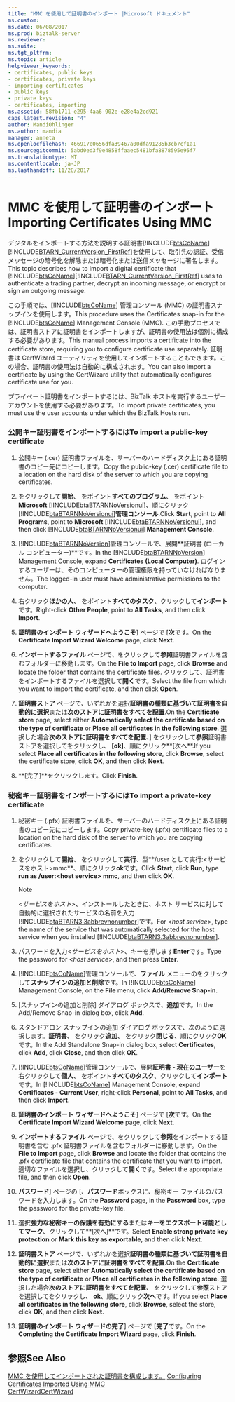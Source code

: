 ```yaml
---
title: "MMC を使用して証明書のインポート |Microsoft ドキュメント"
ms.custom: 
ms.date: 06/08/2017
ms.prod: biztalk-server
ms.reviewer: 
ms.suite: 
ms.tgt_pltfrm: 
ms.topic: article
helpviewer_keywords:
- certificates, public keys
- certificates, private keys
- importing certificates
- public keys
- private keys
- certificates, importing
ms.assetid: 58fb1711-e295-4aa6-902e-e28e4a2cd921
caps.latest.revision: "4"
author: MandiOhlinger
ms.author: mandia
manager: anneta
ms.openlocfilehash: 466917e0656dfa39467a00dfa91285b3cb7cf1a1
ms.sourcegitcommit: 5abd0ed3f9e4858ffaaec5481bfa8878595e95f7
ms.translationtype: MT
ms.contentlocale: ja-JP
ms.lasthandoff: 11/28/2017
---
```

# <a name="importing-certificates-using-mmc"></a><span data-ttu-id="29e9c-102">MMC を使用して証明書のインポート</span><span class="sxs-lookup"><span data-stu-id="29e9c-102">Importing Certificates Using MMC</span></span>
<span data-ttu-id="29e9c-103">デジタルをインポートする方法を説明する証明書[!INCLUDE[btsCoName](../../includes/btsconame-md.md)][!INCLUDE[BTARN_CurrentVersion_FirstRef](../../includes/btarn-currentversion-firstref-md.md)]を使用して、取引先の認証、受信メッセージの暗号化を解除または暗号化または送信メッセージに署名します。</span><span class="sxs-lookup"><span data-stu-id="29e9c-103">This topic describes how to import a digital certificate that [!INCLUDE[btsCoName](../../includes/btsconame-md.md)][!INCLUDE[BTARN_CurrentVersion_FirstRef](../../includes/btarn-currentversion-firstref-md.md)] uses to authenticate a trading partner, decrypt an incoming message, or encrypt or sign an outgoing message.</span></span>  
  
 <span data-ttu-id="29e9c-104">この手順では、[!INCLUDE[btsCoName](../../includes/btsconame-md.md)] 管理コンソール (MMC) の証明書スナップインを使用します。</span><span class="sxs-lookup"><span data-stu-id="29e9c-104">This procedure uses the Certificates snap-in for the [!INCLUDE[btsCoName](../../includes/btsconame-md.md)] Management Console (MMC).</span></span> <span data-ttu-id="29e9c-105">この手動プロセスでは、証明書ストアに証明書をインポートしますが、証明書の使用法は個別に構成する必要があります。</span><span class="sxs-lookup"><span data-stu-id="29e9c-105">This manual process imports a certificate into the certificate store, requiring you to configure certificate use separately.</span></span> <span data-ttu-id="29e9c-106">証明書は CertWizard ユーティリティを使用してインポートすることもできます。この場合、証明書の使用法は自動的に構成されます。</span><span class="sxs-lookup"><span data-stu-id="29e9c-106">You can also import a certificate by using the CertWizard utility that automatically configures certificate use for you.</span></span>  
  
 <span data-ttu-id="29e9c-107">プライベート証明書をインポートするには、BizTalk ホストを実行するユーザー アカウントを使用する必要があります。</span><span class="sxs-lookup"><span data-stu-id="29e9c-107">To import private certificates, you must use the user accounts under which the BizTalk Hosts run.</span></span>  
  
### <a name="to-import-a-public-key-certificate"></a><span data-ttu-id="29e9c-108">公開キー証明書をインポートするには</span><span class="sxs-lookup"><span data-stu-id="29e9c-108">To import a public-key certificate</span></span>  
  
1.  <span data-ttu-id="29e9c-109">公開キー (.cer) 証明書ファイルを、サーバーのハードディスク上にある証明書のコピー先にコピーします。</span><span class="sxs-lookup"><span data-stu-id="29e9c-109">Copy the public-key (.cer) certificate file to a location on the hard disk of the server to which you are copying certificates.</span></span>  
  
2.  <span data-ttu-id="29e9c-110">をクリックして**開始**、 をポイント**すべてのプログラム**、 をポイント**Microsoft** [!INCLUDE[btaBTARNNoVersionui](../../includes/btabtarnnoversionui-md.md)]、順にクリック[!INCLUDE[btaBTARNNoVersionui](../../includes/btabtarnnoversionui-md.md)]**管理コンソール**.</span><span class="sxs-lookup"><span data-stu-id="29e9c-110">Click **Start**, point to **All Programs**, point to **Microsoft** [!INCLUDE[btaBTARNNoVersionui](../../includes/btabtarnnoversionui-md.md)], and then click [!INCLUDE[btaBTARNNoVersionui](../../includes/btabtarnnoversionui-md.md)] **Management Console**.</span></span>  
  
3.  <span data-ttu-id="29e9c-111">[!INCLUDE[btaBTARNNoVersion](../../includes/btabtarnnoversion-md.md)]管理コンソールで、展開**証明書 (ローカル コンピューター)**です。</span><span class="sxs-lookup"><span data-stu-id="29e9c-111">In the [!INCLUDE[btaBTARNNoVersion](../../includes/btabtarnnoversion-md.md)] Management Console, expand **Certificates (Local Computer)**.</span></span> <span data-ttu-id="29e9c-112">ログインするユーザーは、そのコンピューターの管理権限を持っていなければなりません。</span><span class="sxs-lookup"><span data-stu-id="29e9c-112">The logged-in user must have administrative permissions to the computer.</span></span>  
  
4.  <span data-ttu-id="29e9c-113">右クリック**ほかの人**、 をポイント**すべてのタスク**、クリックして**インポート**です。</span><span class="sxs-lookup"><span data-stu-id="29e9c-113">Right-click **Other People**, point to **All Tasks**, and then click **Import**.</span></span>  
  
5.  <span data-ttu-id="29e9c-114">**証明書のインポート ウィザードへようこそ**] ページで [**次**です。</span><span class="sxs-lookup"><span data-stu-id="29e9c-114">On the **Certificate Import Wizard Welcome** page, click **Next**.</span></span>  
  
6.  <span data-ttu-id="29e9c-115">**インポートするファイル** ページで、をクリックして**参照**証明書ファイルを含むフォルダーに移動します。</span><span class="sxs-lookup"><span data-stu-id="29e9c-115">On the **File to Import** page, click **Browse** and locate the folder that contains the certificate files.</span></span> <span data-ttu-id="29e9c-116">クリックして、証明書をインポートするファイルを選択して**開く**です。</span><span class="sxs-lookup"><span data-stu-id="29e9c-116">Select the file from which you want to import the certificate, and then click **Open**.</span></span>  
  
7.  <span data-ttu-id="29e9c-117">**証明書ストア** ページで、いずれかを選択**証明書の種類に基づいて証明書を自動的に選択**または**次のストアに証明書をすべてを配置**.</span><span class="sxs-lookup"><span data-stu-id="29e9c-117">On the **Certificate store** page, select either **Automatically select the certificate based on the type of certificate** or **Place all certificates in the following store**.</span></span> <span data-ttu-id="29e9c-118">選択した場合**次のストアに証明書をすべてを配置**、] をクリックして**参照**証明書ストアを選択してをクリックし、 **[ok]**、順にクリック**[次へ**.</span><span class="sxs-lookup"><span data-stu-id="29e9c-118">If you select **Place all certificates in the following store**, click **Browse**, select the certificate store, click **OK**, and then click **Next**.</span></span>  
  
8.  <span data-ttu-id="29e9c-119">**[完了]**をクリックします。</span><span class="sxs-lookup"><span data-stu-id="29e9c-119">Click **Finish**.</span></span>  
  
### <a name="to-import-a-private-key-certificate"></a><span data-ttu-id="29e9c-120">秘密キー証明書をインポートするには</span><span class="sxs-lookup"><span data-stu-id="29e9c-120">To import a private-key certificate</span></span>  
  
1.  <span data-ttu-id="29e9c-121">秘密キー (.pfx) 証明書ファイルを、サーバーのハードディスク上にある証明書のコピー先にコピーします。</span><span class="sxs-lookup"><span data-stu-id="29e9c-121">Copy private-key (.pfx) certificate files to a location on the hard disk of the server to which you are copying certificates.</span></span>  
  
2.  <span data-ttu-id="29e9c-122">をクリックして**開始**、 をクリックして**実行**、型**/user として実行:\<サービスをホスト\>mmc**、順にクリック**ok**です。</span><span class="sxs-lookup"><span data-stu-id="29e9c-122">Click **Start**, click **Run**, type **run as /user:\<host service\> mmc**, and then click **OK**.</span></span>  
  
    > [!NOTE]
    >  <span data-ttu-id="29e9c-123">\<*サービスをホスト*\>、インストールしたときに、ホスト サービスに対して自動的に選択されたサービスの名前を入力[!INCLUDE[btaBTARN3.3abbrevnonumber](../../includes/btabtarn3-3abbrevnonumber-md.md)]です。</span><span class="sxs-lookup"><span data-stu-id="29e9c-123">For \<*host service*\>, type the name of the service that was automatically selected for the host service when you installed [!INCLUDE[btaBTARN3.3abbrevnonumber](../../includes/btabtarn3-3abbrevnonumber-md.md)].</span></span>  
  
3.  <span data-ttu-id="29e9c-124">パスワードを入力\<*サービスをホスト*\>、キーを押します**Enter**です。</span><span class="sxs-lookup"><span data-stu-id="29e9c-124">Type the password for \<*host service*\>, and then press **Enter**.</span></span>  
  
4.  <span data-ttu-id="29e9c-125">[!INCLUDE[btsCoName](../../includes/btsconame-md.md)]管理コンソールで、**ファイル** メニューのをクリックして**スナップインの追加と削除**です。</span><span class="sxs-lookup"><span data-stu-id="29e9c-125">In [!INCLUDE[btsCoName](../../includes/btsconame-md.md)] Management Console, on the **File** menu, click **Add/Remove Snap-in**.</span></span>  
  
5.  <span data-ttu-id="29e9c-126">[スナップインの追加と削除] ダイアログ ボックスで、**追加**です。</span><span class="sxs-lookup"><span data-stu-id="29e9c-126">In the Add/Remove Snap-in dialog box, click **Add**.</span></span>  
  
6.  <span data-ttu-id="29e9c-127">スタンドアロン スナップインの追加 ダイアログ ボックスで、次のように選択します。**証明書**、 をクリック**追加**、 をクリック**閉じる**、順にクリック**OK**です。</span><span class="sxs-lookup"><span data-stu-id="29e9c-127">In the Add Standalone Snap-in dialog box, select **Certificates**, click **Add**, click **Close**, and then click **OK**.</span></span>  
  
7.  <span data-ttu-id="29e9c-128">[!INCLUDE[btsCoName](../../includes/btsconame-md.md)]管理コンソールで、展開**証明書 - 現在のユーザー**を右クリックして**個人**、 をポイント**すべてのタスク**、クリックして**インポート**です。</span><span class="sxs-lookup"><span data-stu-id="29e9c-128">In [!INCLUDE[btsCoName](../../includes/btsconame-md.md)] Management Console, expand **Certificates - Current User**, right-click **Personal**, point to **All Tasks**, and then click **Import**.</span></span>  
  
8.  <span data-ttu-id="29e9c-129">**証明書のインポート ウィザードへようこそ**] ページで [**次**です。</span><span class="sxs-lookup"><span data-stu-id="29e9c-129">On the **Certificate Import Wizard Welcome** page, click **Next**.</span></span>  
  
9. <span data-ttu-id="29e9c-130">**インポートするファイル** ページで、をクリックして**参照**をインポートする証明書を含む .pfx 証明書ファイルを含むフォルダーに移動します。</span><span class="sxs-lookup"><span data-stu-id="29e9c-130">On the **File to Import** page, click **Browse** and locate the folder that contains the .pfx certificate file that contains the certificate that you want to import.</span></span> <span data-ttu-id="29e9c-131">適切なファイルを選択し、クリックして**開く**です。</span><span class="sxs-lookup"><span data-stu-id="29e9c-131">Select the appropriate file, and then click **Open**.</span></span>  
  
10. <span data-ttu-id="29e9c-132">**パスワード**] ページの [、**パスワード**ボックスに、秘密キー ファイルのパスワードを入力します。</span><span class="sxs-lookup"><span data-stu-id="29e9c-132">On the **Password** page, in the **Password** box, type the password for the private-key file.</span></span>  
  
11. <span data-ttu-id="29e9c-133">選択**強力な秘密キーの保護を有効にする**または**キーをエクスポート可能としてマーク**、クリックして**[次へ]**です。</span><span class="sxs-lookup"><span data-stu-id="29e9c-133">Select **Enable strong private key protection** or **Mark this key as exportable**, and then click **Next**.</span></span>  
  
12. <span data-ttu-id="29e9c-134">**証明書ストア** ページで、いずれかを選択**証明書の種類に基づいて証明書を自動的に選択**または**次のストアに証明書をすべてを配置**.</span><span class="sxs-lookup"><span data-stu-id="29e9c-134">On the **Certificate store** page, select either **Automatically select the certificate based on the type of certificate** or **Place all certificates in the following store**.</span></span> <span data-ttu-id="29e9c-135">選択した場合**次のストアに証明書をすべてを配置**、 をクリックして**参照**ストアを選択してをクリックし、 **ok**、順にクリック**次へ**です。</span><span class="sxs-lookup"><span data-stu-id="29e9c-135">If you select **Place all certificates in the following store**, click **Browse**, select the store, click **OK**, and then click **Next**.</span></span>  
  
13. <span data-ttu-id="29e9c-136">**証明書のインポート ウィザードの完了**] ページで [**完了**です。</span><span class="sxs-lookup"><span data-stu-id="29e9c-136">On the **Completing the Certificate Import Wizard** page, click **Finish**.</span></span>  
  
## <a name="see-also"></a><span data-ttu-id="29e9c-137">参照</span><span class="sxs-lookup"><span data-stu-id="29e9c-137">See Also</span></span>  
 <span data-ttu-id="29e9c-138">[MMC を使用してインポートされた証明書を構成します。](../../adapters-and-accelerators/accelerator-rosettanet/configuring-certificates-imported-using-mmc.md) </span><span class="sxs-lookup"><span data-stu-id="29e9c-138">[Configuring Certificates Imported Using MMC](../../adapters-and-accelerators/accelerator-rosettanet/configuring-certificates-imported-using-mmc.md) </span></span>  
 [<span data-ttu-id="29e9c-139">CertWizard</span><span class="sxs-lookup"><span data-stu-id="29e9c-139">CertWizard</span></span>](../../adapters-and-accelerators/accelerator-rosettanet/certwizard.md)